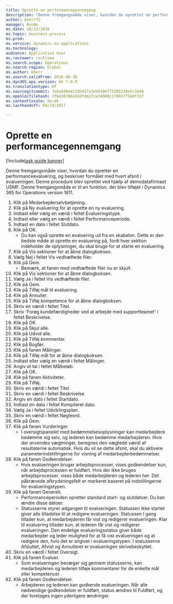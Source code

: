 ```yaml
--- 
title: Oprette en performancegennemgang
description: "Denne fremgangsmåde viser, hvordan du opretter en performanceevaluering, og beskriver formålet med hvert afsnit i evalueringen."
author: kherr75
manager: AnnBe
ms.date: 10/13/2016
ms.topic: business-process
ms.prod: 
ms.service: dynamics-ax-applications
ms.technology: 
audience: Application User
ms.reviewer: rschloma
ms.search.scope: Operations
ms.search.region: Global
ms.author: kherr
ms.search.validFrom: 2016-06-30
ms.dyn365.ops.version: AX 7.0.0
ms.translationtype: HT
ms.sourcegitcommit: 7e0a5d044133b917a3eb9386773205218e5c1b40
ms.openlocfilehash: 3fb430780a91dfdd27ce34908c178917f58df15f
ms.contentlocale: da-dk
ms.lasthandoff: 09/29/2017

---
```

# <a name="create-a-performance-review"></a>Oprette en performancegennemgang

[!include[task guide banner](../../includes/task-guide-banner.md)]

Denne fremgangsmåde viser, hvordan du opretter en performanceevaluering, og beskriver formålet med hvert afsnit i evalueringen. Denne procedure blev oprettet ved hjælp af demodatafirmaet USMF. Denne fremgangsmåde er til en funktion, der blev tilføjet i Dynamics 365 for Operations version 1611.

1. Klik på Medarbejderselvbetjening.
2. Klik på Ny evaluering for at oprette en ny evaluering.
3. Indtast eller vælg en værdi i feltet Evalueringstype.
4. Indtast eller vælg en værdi i feltet Performanceperiode.
5. Indtast en dato i feltet Slutdato.
6. Klik på OK.
    * Du kan også oprette en evaluering ud fra en skabelon. Dette er den bedste måde at oprette en evaluering på, fordi hver sektion indeholder de oplysninger, du skal bruge for at starte en evaluering.  
7. Klik på Vis sektioner for at åbne dialogboksen.
8. Vælg Nej i feltet Vis vedhæftede filer.
9. Klik på Gem.
    * Bemærk, at fanen med vedhæftede filer nu er skjult.  
10. Klik på Vis sektioner for at åbne dialogboksen.
11. Vælg Ja i feltet Vis vedhæftede filer.
12. Klik på Gem.
13. Klik på Tilføj mål til evaluering.
14. Klik på Annuller.
15. Klik på Tilføj kompetence for at åbne dialogboksen.
16. Skriv en værdi i feltet Titel.
17. Skriv 'Forøg kundefærdigheder ved at arbejde med supportteamet' i feltet Beskrivelse.
18. Klik på OK.
19. Klik på Skjul alle.
20. Klik på Udvid alle.
21. Klik på Tilføj kommentar.
22. Klik på Bogfør.
23. Klik på fanen Målinger.
24. Klik på Tilføj mål for at åbne dialogboksen.
25. Indtast eller vælg en værdi i feltet Målinger.
26. Angiv et tal i feltet Målbeløb.
27. Klik på OK.
28. Klik på fanen Aktiviteter.
29. Klik på Tilføj.
30. Skriv en værdi i feltet Titel.
31. Skriv en værdi i feltet Beskrivelse.
32. Angiv en dato i feltet Startdato.
33. Indtast en dato i feltet Kompileret dato.
34. Vælg Ja i feltet Udviklingsplan.
35. Skriv en værdi i feltet Nøgleord.
36. Klik på Gem.
37. Klik på fanen Vurderinger.
    * I oversigtspanelet med bedømmelsesoplysninger kan medarbejdere bedømme sig selv, og lederen kan bedømme medarbejderen. Hvis der anvendes vægtninger, beregnes den vægtede værdi af resultaterne automatisk.    Hvis du vil se dette afsnit, skal du aktivere parameterindstillingerne for visning af medarbejderbedømmelser.  
38. Klik på fanen Godkendelser.
    * Hvis evalueringen bruger arbejdsprocesser, vises godkendelser kun, når arbejdsprocessen er fuldført. Hvis der ikke bruges arbejdsprocesser, vises både medarbejderen og lederen her. Det påkrævede afkrydsningsfelt er markeret baseret på indstillingerne for evalueringstypen.  
39. Klik på fanen Generelt.
    * Performanceperioden opretter standard start- og slutdatoer. Du kan ændre disse datoer.  
    * Statusserne styrer adgangen til evalueringen. Statussen Ikke startet giver alle tilladelse til at redigere evalueringen. Statussen I gang tillader kun, at medarbejderen får vist og redigerer evalueringen. Klar til evaluering tillader kun, at lederen får vist og redigerer evalueringen. Den endelige evalueringsstatus giver både medarbejder og leder mulighed for at få vist evalueringen og at redigere den, hvis det er angivet i evalueringstypen. I statusserne Afsluttet, Afvist og Annulleret er evalueringen skrivebeskyttet.  
40. Skriv en værdi i feltet Oversigt.
41. Klik på fanen Evaluer.
    * Som evalueringen bevæger sig gennem statusserne, kan medarbejderen og lederen tilføje kommentarer for de enkelte mål eller kompetencer.  
42. Klik på fanen Godkendelser.
    * Arbejderen og lederen kan godkende evalueringen. Når alle nødvendige godkendelser er fuldført, status ændres til Fuldført, og der foretages ingen yderligere ændringer.  


